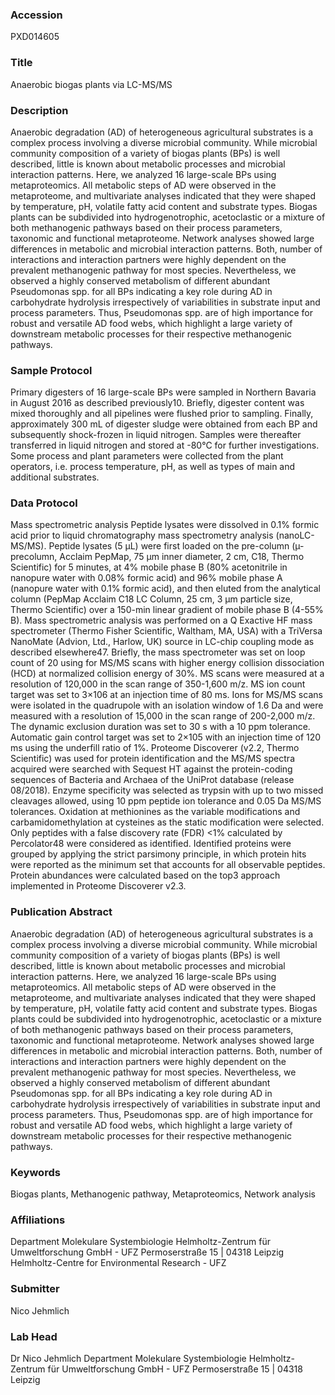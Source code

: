 ### Accession
PXD014605

### Title
Anaerobic biogas plants via LC-MS/MS

### Description
Anaerobic degradation (AD) of heterogeneous agricultural substrates is a complex process involving a diverse microbial community. While microbial community composition of a variety of biogas plants (BPs) is well described, little is known about metabolic processes and microbial interaction patterns. Here, we analyzed 16 large-scale BPs using metaproteomics. All metabolic steps of AD were observed in the metaproteome, and multivariate analyses indicated that they were shaped by temperature, pH, volatile fatty acid content and substrate types. Biogas plants can be subdivided into hydrogenotrophic, acetoclastic or a mixture of both methanogenic pathways based on their process parameters, taxonomic and functional metaproteome. Network analyses showed large differences in metabolic and microbial interaction patterns. Both, number of interactions and interaction partners were highly dependent on the prevalent methanogenic pathway for most species. Nevertheless, we observed a highly conserved metabolism of different abundant Pseudomonas spp. for all BPs indicating a key role during AD in carbohydrate hydrolysis irrespectively of variabilities in substrate input and process parameters. Thus, Pseudomonas spp. are of high importance for robust and versatile AD food webs, which highlight a large variety of downstream metabolic processes for their respective methanogenic pathways.

### Sample Protocol
Primary digesters of 16 large-scale BPs were sampled in Northern Bavaria in August 2016 as described previously10. Briefly, digester content was mixed thoroughly and all pipelines were flushed prior to sampling. Finally, approximately 300 mL of digester sludge were obtained from each BP and subsequently shock-frozen in liquid nitrogen. Samples were thereafter transferred in liquid nitrogen and stored at -80°C for further investigations. Some process and plant parameters were collected from the plant operators, i.e. process temperature, pH, as well as types of main and additional substrates.

### Data Protocol
Mass spectrometric analysis Peptide lysates were dissolved in 0.1% formic acid prior to liquid chromatography mass spectrometry analysis (nanoLC-MS/MS). Peptide lysates (5 µL) were first loaded on the pre-column (µ-precolumn, Acclaim PepMap, 75 µm inner diameter, 2 cm, C18, Thermo Scientific) for 5 minutes, at 4% mobile phase B (80% acetonitrile in nanopure water with 0.08% formic acid) and 96% mobile phase A (nanopure water with 0.1% formic acid), and then eluted from the analytical column (PepMap Acclaim C18 LC Column, 25 cm, 3 µm particle size, Thermo Scientific) over a 150-min linear gradient of mobile phase B (4-55% B). Mass spectrometric analysis was performed on a Q Exactive HF mass spectrometer (Thermo Fisher Scientific, Waltham, MA, USA) with a TriVersa NanoMate (Advion, Ltd., Harlow, UK) source in LC-chip coupling mode as described elsewhere47. Briefly, the mass spectrometer was set on loop count of 20 using for MS/MS scans with higher energy collision dissociation (HCD) at normalized collision energy of 30%. MS scans were measured at a resolution of 120,000 in the scan range of 350-1,600 m/z. MS ion count target was set to 3×106 at an injection time of 80 ms. Ions for MS/MS scans were isolated in the quadrupole with an isolation window of 1.6 Da and were measured with a resolution of 15,000 in the scan range of 200-2,000 m/z. The dynamic exclusion duration was set to 30 s with a 10 ppm tolerance. Automatic gain control target was set to 2×105 with an injection time of 120 ms using the underfill ratio of 1%. Proteome Discoverer (v2.2, Thermo Scientific) was used for protein identification and the MS/MS spectra acquired were searched with Sequest HT against the protein-coding sequences of Bacteria and Archaea of the UniProt database (release 08/2018). Enzyme specificity was selected as trypsin with up to two missed cleavages allowed, using 10 ppm peptide ion tolerance and 0.05 Da MS/MS tolerances. Oxidation at methionines as the variable modifications and carbamidomethylation at cysteines as the static modification were selected. Only peptides with a false discovery rate (FDR) <1% calculated by Percolator48 were considered as identified. Identified proteins were grouped by applying the strict parsimony principle, in which protein hits were reported as the minimum set that accounts for all observable peptides. Protein abundances were calculated based on the top3 approach implemented in Proteome Discoverer v2.3.

### Publication Abstract
Anaerobic degradation (AD) of heterogeneous agricultural substrates is a complex process involving a diverse microbial community. While microbial community composition of a variety of biogas plants (BPs) is well described, little is known about metabolic processes and microbial interaction patterns. Here, we analyzed 16 large-scale BPs using metaproteomics. All metabolic steps of AD were observed in the metaproteome, and multivariate analyses indicated that they were shaped by temperature, pH, volatile fatty acid content and substrate types. Biogas plants could be subdivided into hydrogenotrophic, acetoclastic or a mixture of both methanogenic pathways based on their process parameters, taxonomic and functional metaproteome. Network analyses showed large differences in metabolic and microbial interaction patterns. Both, number of interactions and interaction partners were highly dependent on the prevalent methanogenic pathway for most species. Nevertheless, we observed a highly conserved metabolism of different abundant Pseudomonas spp. for all BPs indicating a key role during AD in carbohydrate hydrolysis irrespectively of variabilities in substrate input and process parameters. Thus, Pseudomonas spp. are of high importance for robust and versatile AD food webs, which highlight a large variety of downstream metabolic processes for their respective methanogenic pathways.

### Keywords
Biogas plants, Methanogenic pathway, Metaproteomics, Network analysis

### Affiliations
Department Molekulare Systembiologie Helmholtz-Zentrum für Umweltforschung GmbH - UFZ Permoserstraße 15 | 04318 Leipzig
Helmholtz-Centre for Environmental Research - UFZ

### Submitter
Nico Jehmlich

### Lab Head
Dr Nico Jehmlich
Department Molekulare Systembiologie Helmholtz-Zentrum für Umweltforschung GmbH - UFZ Permoserstraße 15 | 04318 Leipzig


